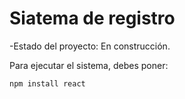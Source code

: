 <h1> Siatema de registro</h1>

-Estado del proyecto: En construcción.

Para ejecutar el sistema, debes poner:

```npm install react```
